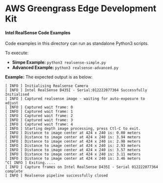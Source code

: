 # AWS Greengrass Edge Development Kit

#### Intel RealSense Code Examples

Code examples in this directory can run as standalone Python3 scripts.

To execute:
* **Simpe Example:** ```python3 realsense-simple.py```
* **Advanced Example:** ```python3 realsense-advanced.py```

**Example:** The expected output is as below:
```
[ INFO ] Initialising Realsense Camera
[ INFO ] Intel RealSense D435I - Serial:012222077364 Successfully Initialised
[ INFO ] Captured realsense image - waiting for auto-exposure to adjust
[ INFO ] Captured wait frame: 0
[ INFO ] Captured wait frame: 1
[ INFO ] Captured wait frame: 2
[ INFO ] Captured wait frame: 3
[ INFO ] Captured wait frame: 4
[ INFO ] Starting depth image processing, press Ctl-C to exit.
[ INFO ] Distance to image center at 424 x 240 is: 0.00 meters
[ INFO ] Distance to image center at 424 x 240 is: 3.94 meters
[ INFO ] Distance to image center at 424 x 240 is: 2.98 meters
[ INFO ] Distance to image center at 424 x 240 is: 2.93 meters
[ INFO ] Distance to image center at 424 x 240 is: 3.57 meters
[ INFO ] Distance to image center at 424 x 240 is: 3.11 meters
[ INFO ] Distance to image center at 424 x 240 is: 3.46 meters
^C[ INFO ] Exiting.....
[ INFO ] Capture frames on Intel RealSense D435I - Serial 012222077364 complete
[ INFO ] Realsense pipeline successfully closed
```

